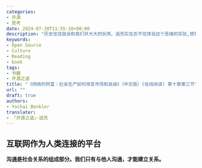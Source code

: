 ```yaml
---
categories:
- 开源
- 思考
date: 2024-07-30T11:55:10+08:00
description: "历史往往就会和我们开大大的玩笑。适兕实在忍不住体验这个思维的实验,想象虚拟的历史，于是尝试花几个月的时间翻译。Enjoy！Happy Reading～"
keywords:
- Open Source
- Culture
- Reading
- book
tags:
- 书籍
- 开源之道
title: "《网络的财富：社会生产如何改变市场和自由》（中文版）(在线阅读) 第十章第三节"
url: ""
draft: true
authors:
- Yochai Benkler
translater:
- 「开源之道」·适兕
---
```


## 互联网作为人类连接的平台

**沟通是社会关系的组成部分。我们只有与他人沟通，才能建立关系。** 